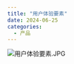```yaml
---
title: "用户体验要素"
date: 2024-06-25
categories:
  - 产品
---
```



![用户体验要素.JPG](../../../assets/images/用户体验要素.JPG)

<!-- more -->

